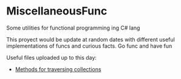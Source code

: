 # MiscellaneousFunc
Some utilities for functional programming ing C# lang

This proyect would be update at random dates with different useful
implementations of funcs and curious facts. Go func and have fun

Useful files uploaded up to this day:

  * [Methods for traversing collections](https://github.com/guillefunc/MiscellaneousFunc/blob/master/ExtensionMethods.cs)
